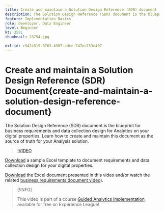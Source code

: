 ```yaml
---
title: Create and maintain a Solution Design Reference (SDR) document
description: The Solution Design Reference (SDR) document is the blueprint for business requirements and data collection design for Analytics on your digital properties. Learn how to create and maintain this document as the source of truth for your Analysis solution.
feature: Implementation Basics
role: Developer, Data Engineer
level: Beginner
kt: 3581
thumbnail: 28754.jpg

exl-id: c942e819-0763-4907-adcc-747ec753c407
---
```

# Create and maintain a Solution Design Reference (SDR) Document{create-and-maintain-a-solution-design-reference-document}

The Solution Design Reference (SDR) document is the blueprint for business requirements and data collection design for Analytics on your digital properties. Learn how to create and maintain this document as the source of truth for your Analysis solution.

>[!VIDEO](https://video.tv.adobe.com/v/28754/?quality=12)

[Download](assets/aa-implementation-playbook.xlsx) a sample Excel template to document requirements and data collection design for your digital properties.

[Download](assets/geometrixx-clothiers-brd-sdr.xlsx) the Excel document presented in this video and/or watch the related [business requirements document video](creating-a-business-requirements-document.md)).

>[!INFO]
>
> This video is part of a course [Guided Analytics Implementation](https://experienceleague.adobe.com/?recommended=Analytics-D-1-2019.1), available for free on Experience League!